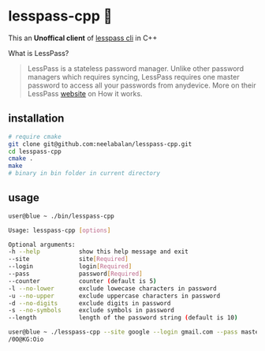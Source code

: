 # lesspass-cpp :key:

This an **Unoffical client** of [lesspass cli](https://github.com/lesspass/lesspass/tree/master/cli) in C++

What is LessPass?

> LessPass is a stateless password manager. Unlike other password managers which requires syncing, LessPass requires one master password to access all your passwords from anydevice. More on their LessPass [website](https://blog.lesspass.com/2016-10-19/how-does-it-work) on How it works.



## installation

```bash
# require cmake
git clone git@github.com:neelabalan/lesspass-cpp.git
cd lesspass-cpp
cmake .
make
# binary in bin folder in current directory
```



## usage

```bash
user@blue ~ ./bin/lesspass-cpp

Usage: lesspass-cpp [options]

Optional arguments:
-h --help       	show this help message and exit
--site          	site[Required]
--login         	login[Required]
--pass          	password[Required]
--counter       	counter (default is 5)
-l --no-lower   	exclude lowecase characters in password
-u --no-upper   	exclude uppercase characters in password
-d --no-digits  	exclude digits in password
-s --no-symbols 	exclude symbols in password
--length        	length of the password string (default is 10)

user@blue ~ ./lesspass-cpp --site google --login gmail.com --pass masterpassword
/0O@KG:Oio
```

